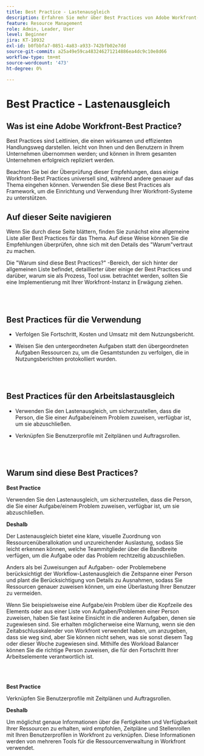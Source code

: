 ```yaml
---
title: Best Practice - Lastenausgleich
description: Erfahren Sie mehr über Best Practices von Adobe Workfront-Experten für die Einrichtung, Verwaltung und Verwendung des Workload Balancer.
feature: Resource Management
role: Admin, Leader, User
level: Beginner
jira: KT-10932
exl-id: b0fbbfa7-0851-4a83-a933-742bfb02e7dd
source-git-commit: a25a49e59ca483246271214886ea4dc9c10e8d66
workflow-type: tm+mt
source-wordcount: '473'
ht-degree: 0%

---
```


# Best Practice - Lastenausgleich

## Was ist eine Adobe Workfront-Best Practice?

Best Practices sind Leitlinien, die einen wirksamen und effizienten Handlungsweg darstellen. leicht von Ihnen und den Benutzern in Ihrem Unternehmen übernommen werden; und können in Ihrem gesamten Unternehmen erfolgreich repliziert werden.

Beachten Sie bei der Überprüfung dieser Empfehlungen, dass einige Workfront-Best Practices universell sind, während andere genauer auf das Thema eingehen können. Verwenden Sie diese Best Practices als Framework, um die Einrichtung und Verwendung Ihrer Workfront-Systeme zu unterstützen.

## Auf dieser Seite navigieren

Wenn Sie durch diese Seite blättern, finden Sie zunächst eine allgemeine Liste aller Best Practices für das Thema. Auf diese Weise können Sie die Empfehlungen überprüfen, ohne sich mit den Details des &quot;Warum&quot;vertraut zu machen.

Die &quot;Warum sind diese Best Practices?&quot; -Bereich, der sich hinter der allgemeinen Liste befindet, detaillierter über einige der Best Practices und darüber, warum sie als Prozess, Tool usw. betrachtet werden, sollten Sie eine Implementierung mit Ihrer Workfront-Instanz in Erwägung ziehen.

</br>
</br>

## Best Practices für die Verwendung

* Verfolgen Sie Fortschritt, Kosten und Umsatz mit dem Nutzungsbericht.

* Weisen Sie den untergeordneten Aufgaben statt den übergeordneten Aufgaben Ressourcen zu, um die Gesamtstunden zu verfolgen, die in Nutzungsberichten protokolliert wurden.

</br>
</br>


## Best Practices für den Arbeitslastausgleich

* Verwenden Sie den Lastenausgleich, um sicherzustellen, dass die Person, die Sie einer Aufgabe/einem Problem zuweisen, verfügbar ist, um sie abzuschließen.

* Verknüpfen Sie Benutzerprofile mit Zeitplänen und Auftragsrollen.

</br>
</br>


## Warum sind diese Best Practices?

**Best Practice**

Verwenden Sie den Lastenausgleich, um sicherzustellen, dass die Person, die Sie einer Aufgabe/einem Problem zuweisen, verfügbar ist, um sie abzuschließen.



**Deshalb**

Der Lastenausgleich bietet eine klare, visuelle Zuordnung von Ressourcenüberallokation und unzureichender Auslastung, sodass Sie leicht erkennen können, welche Teammitglieder über die Bandbreite verfügen, um die Aufgabe oder das Problem rechtzeitig abzuschließen.



Anders als bei Zuweisungen auf Aufgaben- oder Problemebene berücksichtigt der Workflow-Lastenausgleich die Zeitspanne einer Person und plant die Berücksichtigung von Details zu Ausnahmen, sodass Sie Ressourcen genauer zuweisen können, um eine Überlastung Ihrer Benutzer zu vermeiden.



Wenn Sie beispielsweise eine Aufgabe/ein Problem über die Kopfzeile des Elements oder aus einer Liste von Aufgaben/Problemen einer Person zuweisen, haben Sie fast keine Einsicht in die anderen Aufgaben, denen sie zugewiesen sind. Sie erhalten möglicherweise eine Warnung, wenn sie den Zeitabschlusskalender von Workfront verwendet haben, um anzugeben, dass sie weg sind, aber Sie können nicht sehen, was sie sonst diesem Tag oder dieser Woche zugewiesen sind. Mithilfe des Workload Balancer können Sie die richtige Person zuweisen, die für den Fortschritt Ihrer Arbeitselemente verantwortlich ist.


</br>
</br>

**Best Practice**

Verknüpfen Sie Benutzerprofile mit Zeitplänen und Auftragsrollen.



**Deshalb**

Um möglichst genaue Informationen über die Fertigkeiten und Verfügbarkeit Ihrer Ressourcen zu erhalten, wird empfohlen, Zeitpläne und Stellenrollen mit Ihren Benutzerprofilen in Workfront zu verknüpfen. Diese Informationen werden von mehreren Tools für die Ressourcenverwaltung in Workfront verwendet.
